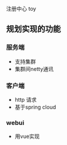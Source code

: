 
注册中心 toy

## 规划实现的功能

### 服务端

- 支持集群
- 集群间netty通讯

### 客户端

- http 请求
- 基于spring cloud 

### webui

- 用vue实现
